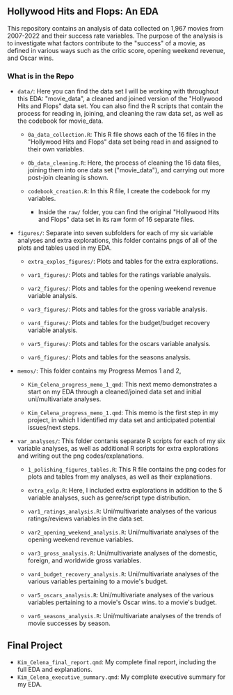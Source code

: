 ## Hollywood Hits and Flops: An EDA

This repository contains an analysis of data collected on 1,967 movies from 2007-2022 and their success rate variables. The purpose of the analysis is to investigate what factors contribute to the "success" of a movie, as defined in various ways such as the critic score, opening weekend revenue, and Oscar wins.

### What is in the Repo

-   `data/`: Here you can find the data set I will be working with throughout this EDA: "movie_data", a cleaned and joined version of the "Hollywood Hits and Flops" data set. You can also find the R scripts that contain the process for reading in, joining, and cleaning the raw data set, as well as the codebook for movie_data.

    -   `0a_data_collection.R`: This R file shows each of the 16 files in the "Hollywood Hits and Flops" data set being read in and assigned to their own variables.

    -   `0b_data_cleaning.R`: Here, the process of cleaning the 16 data files, joining them into one data set ("movie_data"), and carrying out more post-join cleaning is shown.

    -   `codebook_creation.R`: In this R file, I create the codebook for my variables.

        -   Inside the `raw/` folder, you can find the original "Hollywood Hits and Flops" data set in its raw form of 16 separate files.
        

-   `figures/`: Separate into seven subfolders for each of my six variable analyses and extra explorations, this folder contains pngs of all of the plots and tables used in my EDA.

    -   `extra_explos_figures/`: Plots and tables for the extra explorations.
    
    -   `var1_figures/`: Plots and tables for the ratings variable analysis.
    
    -   `var2_figures/`: Plots and tables for the opening weekend revenue variable analysis.
    
    -   `var3_figures/`: Plots and tables for the gross variable analysis.
    
    -   `var4_figures/`: Plots and tables for the budget/budget recovery variable analysis.
    
    -   `var5_figures/`: Plots and tables for the oscars variable analysis.
    
    -   `var6_figures/`: Plots and tables for the seasons analysis.

-   `memos/`: This folder contains my Progress Memos 1 and 2,

    -   `Kim_Celena_progress_memo_1_qmd`: This next memo demonstrates a start on my EDA through a cleaned/joined data set and initial uni/multivariate analyses.

    -   `Kim_Celena_progress_memo_1.qmd`: This memo is the first step in my project, in which I identified my data set and anticipated potential issues/next steps.

-   `var_analyses/`: This folder contanis separate R scripts for each of my six variable analyses, as well as additional R scripts for extra explorations and writing out the png codes/explanations.

    -   `1_polishing_figures_tables.R`: This R file contains the png codes for plots and tables from my analyses, as well as their explanations.

    -   `extra_exlp.R`: Here, I included extra explorations in addition to the 5 variable analyses, such as genre/script type distribution.

    -   `var1_ratings_analysis.R`: Uni/multivariate analyses of the various ratings/reviews variables in the data set.

    -   `var2_opening_weekend_analysis.R`: Uni/multivariate analyses of the opening weekend revenue variables.

    -   `var3_gross_analysis.R`: Uni/multivariate analyses of the domestic, foreign, and worldwide gross variables.

    -   `var4_budget_recovery_analysis.R`: Uni/multivariate analyses of the various variables pertaining to a movie's budget.

    -   `var5_oscars_analysis.R`: Uni/multivariate analyses of the various variables pertaining to a movie's Oscar wins. to a movie's budget.

    -   `var6_seasons_analysis.R`: Uni/multivariate analyses of the trends of movie successes by season.

## Final Project

-   `Kim_Celena_final_report.qmd`: My complete final report, including the full EDA and explanations.
-   `Kim_Celena_executive_summary.qmd`: My complete executive summary for my EDA.

